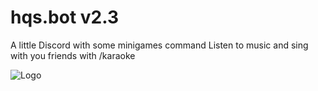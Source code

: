 # hqs.bot v2.3
 A little Discord with some minigames command Listen to music and sing with you friends with /karaoke

![Logo](https://media.discordapp.net/attachments/629639339453841408/718214607252095016/banner.png?width=936&height=501)
